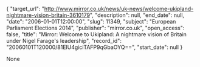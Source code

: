 {
  "target_url": "http://www.mirror.co.uk/news/uk-news/welcome-ukipland-nightmare-vision-britain-3610179", 
  "description": null, 
  "end_date": null, 
  "date": "2006-01-01T12:00:00", 
  "slug": 11349, 
  "subject": "European Parliament Elections 2014", 
  "publisher": "mirror.co.uk", 
  "open_access": false, 
  "title": "Mirror: Welcome to Ukipland: A nightmare vision of Britain under Nigel Farage's leadership", 
  "record_id": "20060101T120000/81ElU4giciTAFP9qGbaOYQ==", 
  "start_date": null
}

None